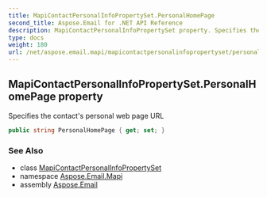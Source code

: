 ```yaml
---
title: MapiContactPersonalInfoPropertySet.PersonalHomePage
second_title: Aspose.Email for .NET API Reference
description: MapiContactPersonalInfoPropertySet property. Specifies the contacts personal web page URL
type: docs
weight: 180
url: /net/aspose.email.mapi/mapicontactpersonalinfopropertyset/personalhomepage/
---
```

## MapiContactPersonalInfoPropertySet.PersonalHomePage property

Specifies the contact's personal web page URL

```csharp
public string PersonalHomePage { get; set; }
```

### See Also

* class [MapiContactPersonalInfoPropertySet](../)
* namespace [Aspose.Email.Mapi](../../mapicontactpersonalinfopropertyset/)
* assembly [Aspose.Email](../../../)


